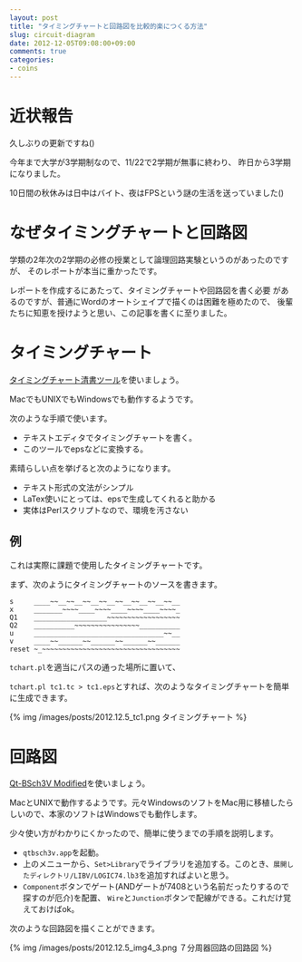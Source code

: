 ```yaml
---
layout: post
title: "タイミングチャートと回路図を比較的楽につくる方法"
slug: circuit-diagram
date: 2012-12-05T09:08:00+09:00
comments: true
categories:
- coins
---
```


# 近状報告

久しぶりの更新ですね()

今年まで大学が3学期制なので、11/22で2学期が無事に終わり、
昨日から3学期になりました。

10日間の秋休みは日中はバイト、夜はFPSという謎の生活を送っていました()

# なぜタイミングチャートと回路図

学類の2年次の2学期の必修の授業として論理回路実験というのがあったのですが、
そのレポートが本当に重かったです。

レポートを作成するにあたって、タイミングチャートや回路図を書く必要
があるのですが、普通にWordのオートシェイプで描くのは困難を極めたので、
後輩たちに知恵を授けようと思い、この記事を書くに至りました。

# タイミングチャート

[タイミングチャート清書ツール](http://www.mech.tohoku-gakuin.ac.jp/rde/contents/library/tchart/indexframe.html)を使いましょう。

MacでもUNIXでもWindowsでも動作するようです。

次のような手順で使います。

- テキストエディタでタイミングチャートを書く。
- このツールでepsなどに変換する。

素晴らしい点を挙げると次のようになります。

- テキスト形式の文法がシンプル
- LaTex使いにとっては、epsで生成してくれると助かる
- 実体はPerlスクリプトなので、環境を汚さない

## 例

これは実際に課題で使用したタイミングチャートです。

まず、次のようにタイミングチャートのソースを書きます。

```
s     ____~~__~~__~~__~~__~~__~~__~~__~~__
x     _______~~~~____~~~~____~~~~____~~~~_
Q1    __________________~~~~~~~~~~~~~~~~~~
Q2    __________~~~~~~~~~~~~~~~~__________
u     ________________________________~~__
v     ____~~______~~______~~______~~______
reset ~_~~~~~~~~~~~~~~~~~~~~~~~~~~~~~~~~~~
```

`tchart.pl`を適当にパスの通った場所に置いて、

`tchart.pl tc1.tc > tc1.eps`とすれば、次のようなタイミングチャートを簡単に生成できます。

{% img /images/posts/2012.12.5_tc1.png タイミングチャート %}

# 回路図

[Qt-BSch3V Modified](http://storklab.cyber-ninja.jp/lab/products/qtbsch3vm/index.html)を使いましょう。

MacとUNIXで動作するようです。元々WindowsのソフトをMac用に移植したらしいので、本家のソフトはWindowsでも動作します。

少々使い方がわかりにくかったので、簡単に使うまでの手順を説明します。

* `qtbsch3v.app`を起動。
* 上のメニューから、`Set>Library`でライブラリを追加する。このとき、`展開したディレクトリ/LIBV/LOGIC74.lb3`を追加すればよいと思う。
* `Component`ボタンでゲート(ANDゲートが7408という名前だったりするので探すのが厄介)を配置、
  `Wire`と`Junction`ボタンで配線ができる。これだけ覚えておけばok。

次のような回路図を描くことができます。

{% img /images/posts/2012.12.5_img4_3.png ７分周器回路の回路図 %}
